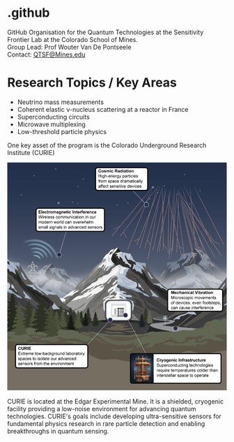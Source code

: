 # .github

GitHub Organisation for the Quantum Technologies at the Sensitivity Frontier Lab at the Colorado School of Mines.  
Group Lead: Prof Wouter Van De Pontseele   
Contact: QTSF@Mines.edu  

# Research Topics / Key Areas

* Neutrino mass measurements
* Coherent elastic ν-nucleus scattering at a reactor in France
* Superconducting circuits
* Microwave multiplexing
* Low-threshold particle physics

One key asset of the program is the Colorado Underground Research Institute (CURIE)

<p align="center">
    <img src="CURIE_image.png" alt="Cartoon for the Colorado Underground Research Institute" title="Cartoon for the Colorado Underground Research Institute" width="600">
</p>

CURIE is located at the Edgar Experimental Mine. It is a shielded, cryogenic facility providing a low-noise environment for advancing quantum technologies. CURIE's goals include developing ultra-sensitive sensors for fundamental physics research in rare particle detection and enabling breakthroughs in quantum sensing.